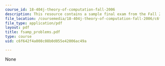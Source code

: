 ```yaml
---
course_id: 18-404j-theory-of-computation-fall-2006
description: This resource contains a sample final exam from the Fall 2006 term.
file_location: /coursemedia/18-404j-theory-of-computation-fall-2006/c6f642f4a008c08b0d055e42006ac49a_fsamp_problems.pdf
file_type: application/pdf
layout: pdf
title: fsamp_problems.pdf
type: course
uid: c6f642f4a008c08b0d055e42006ac49a

---
```

None